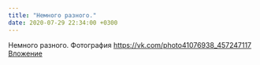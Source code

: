 ```yaml
---
title: "Немного разного."
date: 2020-07-29 22:34:00 +0300
---
```


Немного разного.
Фотография
<a class="vk-attach" href="https://vk.com/photo41076938_457247117">https://vk.com/photo41076938_457247117</a>
<a class="vk-attach" href="https://vk.com/photo41076938_457247117">Вложение</a>
